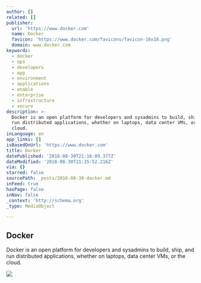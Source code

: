 ```yaml
---
author: []
related: []
publisher:
  url: 'https://www.docker.com'
  name: Docker
  favicon: 'https://www.docker.com/favicons/favicon-16x16.png'
  domain: www.docker.com
keywords:
  - docker
  - ops
  - developers
  - app
  - environment
  - applications
  - enable
  - enterprise
  - infrastructure
  - secure
description: >-
  Docker is an open platform for developers and sysadmins to build, ship, and
  run distributed applications, whether on laptops, data center VMs, or the
  cloud.
inLanguage: en
app_links: []
isBasedOnUrl: 'https://www.docker.com'
title: Docker
datePublished: '2016-08-30T21:16:09.377Z'
dateModified: '2016-08-30T21:15:52.216Z'
via: {}
starred: false
sourcePath: _posts/2016-08-30-docker.md
inFeed: true
hasPage: false
inNav: false
_context: 'http://schema.org'
_type: MediaObject

---
```

<article style=""><h1>Docker</h1><p>Docker is an open platform for developers and sysadmins to build, ship, and run distributed applications, whether on laptops, data center VMs, or the cloud.</p><img src="http://www.docker.com/sites/default/files/social/docker-facebook-share.png" /></article>